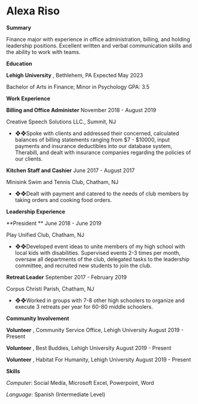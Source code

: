 # Alexa Riso
**Summary**

Finance major with experience in office administration, billing, and holding leadership positions. Excellent written and verbal communication skills and the ability to work with teams.



**Education**

**Lehigh University** , Bethlehem, PA                                                Expected May 2023

Bachelor of Arts in Finance; Minor in Psychology                                GPA: 3.5



**Work Experience**

**Billing and Office Administer**                                                 November 2018 - August 2019

Creative Speech Solutions LLC., Summit, NJ

- ❖❖Spoke with clients and addressed their concerned, calculated balances of billing statements ranging from $7 - $10000, input payments and insurance deductibles into our database system, Therabill, and dealt with insurance companies regarding the policies of our clients.

**Kitchen Staff and Cashier**                                                 June 2017 - August 2017

Minisink Swim and Tennis Club, Chatham, NJ

- ❖❖Dealt with payment and catered to the needs of club members by taking orders and cooking food orders.



**Leadership Experience**

**President                                                               ** June 2018 - June 2019

Play Unified Club, Chatham, NJ

- ❖❖Developed event ideas to unite members of my high school with local kids with disabilities. Supervised events 2-3 times per month, oversaw all departments of the club, delegated tasks to the leadership committee, and recruited new students to join the club.

**Retreat Leader**                                                                 September 2017 - February 2019

Corpus Christi Parish, Chatham, NJ

- ❖❖Worked in groups with 7-8 other high schoolers to organize and execute 3 retreats per year for 60-80 middle schoolers.



**Community Involvement**

**Volunteer** , Community Service Office, Lehigh University                        August 2019 - Present

**Volunteer** , Best Buddies, Lehigh University                                        August 2019 - Present

**Volunteer** , Habitat For Humanity, Lehigh University                                August 2019 - Present



**Skills**

_Computer_: Social Media, Microsoft Excel, Powerpoint, Word

_Language_: Spanish (Intermediate Level)